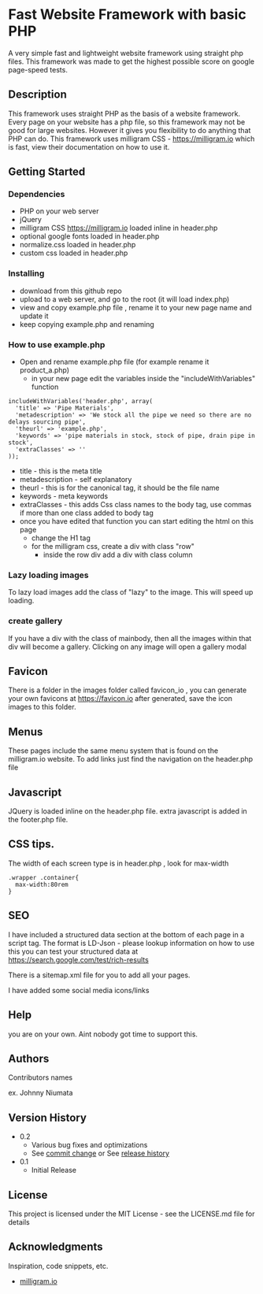 # Fast Website Framework with basic PHP

A very simple fast and lightweight website framework using straight php files. This framework was made to get the highest possible score on google page-speed tests.

## Description

This framework uses straight PHP as the basis of a website framework.
Every page on your website has a php file, so this framework may not be good for large websites. However it gives you flexibility to do anything that PHP can do.
This framework uses milligram CSS - https://milligram.io which is fast, view their documentation on how to use it.

## Getting Started

### Dependencies

* PHP on your web server
* jQuery
* milligram CSS https://milligram.io loaded inline in header.php
* optional google fonts loaded in header.php
* normalize.css loaded in header.php
* custom css loaded in header.php


### Installing

* download from this github repo
* upload to a web server, and go to the root (it will load index.php)
* view and copy example.php file , rename it to your new page name and update it
* keep copying example.php and renaming

### How to use example.php

* Open and rename example.php file (for example rename it product_a.php)
  * in your new page edit the variables inside  the "includeWithVariables" function
  
```
includeWithVariables('header.php', array(
  'title' => 'Pipe Materials',
  'metadescription' => 'We stock all the pipe we need so there are no delays sourcing pipe',
  'theurl' => 'example.php',
  'keywords' => 'pipe materials in stock, stock of pipe, drain pipe in stock',
  'extraClasses' => ''
));
```
  * title - this is the meta title
  * metadescription - self explanatory
  * theurl - this is for the canonical tag, it should be the file name 
  * keywords - meta keywords
  * extraClasses - this adds Css class names to the body tag, use commas if more than one class added to body tag
* once you have edited that function you can start editing the html on this page
  * change the H1 tag
  * for the milligram css, create a div with class "row"
    * inside the row div add a div with class column
  

### Lazy loading images
To lazy load images add the class of "lazy" to the image. This will speed up loading.

### create gallery
If you have a div with the class of mainbody, then all the images within that div will become a gallery. Clicking on any image will open a gallery modal

## Favicon
There is a folder in the images folder called favicon_io , you can generate your own favicons at https://favicon.io
after generated, save the icon images to this folder.

## Menus
These pages include the same menu system that is found on the milligram.io website.
To add links just find the navigation on the header.php file

## Javascript
JQuery is loaded inline on the header.php file.
extra javascript is added in the footer.php file.

## CSS tips.
The width of each screen type is in header.php , look for max-width
```
.wrapper .container{
  max-width:80rem
}
```
## SEO
I have included a structured data section at the bottom of each page in a script tag.
The format is LD-Json - please lookup information on how to use this
you can test your structured data at https://search.google.com/test/rich-results

There is a sitemap.xml file for you to add all your pages. 

I have added some social media icons/links

## Help

you are on your own. Aint nobody got time to support this.

## Authors

Contributors names 

ex. Johnny Niumata 


## Version History

* 0.2
    * Various bug fixes and optimizations
    * See [commit change]() or See [release history]()
* 0.1
    * Initial Release

## License

This project is licensed under the MIT License - see the LICENSE.md file for details

## Acknowledgments

Inspiration, code snippets, etc.
* [milligram.io](https://milligram.io)
